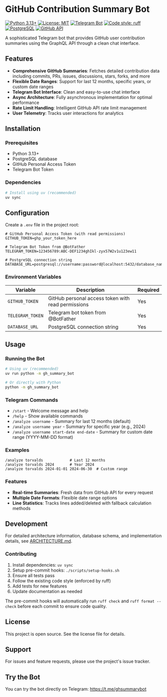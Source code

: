 # GitHub Contribution Summary Bot

[![Python 3.13+](https://img.shields.io/badge/python-3.13+-blue.svg)](https://www.python.org/downloads/)
[![License: MIT](https://img.shields.io/badge/License-MIT-yellow.svg)](https://opensource.org/licenses/MIT)
[![Telegram Bot](https://img.shields.io/badge/telegram-@ghsummarybot-blue.svg)](https://t.me/ghsummarybot)
[![Code style: ruff](https://img.shields.io/endpoint?url=https://raw.githubusercontent.com/astral-sh/ruff/main/assets/badge/v2.json)](https://github.com/astral-sh/ruff)
[![PostgreSQL](https://img.shields.io/badge/PostgreSQL-316192?logo=postgresql&logoColor=white)](https://www.postgresql.org/)
[![GitHub API](https://img.shields.io/badge/GitHub%20API-v4%20GraphQL-181717?logo=github)](https://docs.github.com/en/graphql)

A sophisticated Telegram bot that provides GitHub user contribution summaries using the GraphQL API through a clean chat interface.

## Features

- **Comprehensive GitHub Summaries**: Fetches detailed contribution data including commits, PRs, issues, discussions, stars, forks, and more
- **Flexible Date Ranges**: Support for last 12 months, specific years, or custom date ranges
- **Telegram Bot Interface**: Clean and easy-to-use chat interface
- **Async Architecture**: Fully asynchronous implementation for optimal performance
- **Rate Limit Handling**: Intelligent GitHub API rate limit management
- **User Telemetry**: Tracks user interactions for analytics

## Installation

### Prerequisites

- Python 3.13+
- PostgreSQL database
- GitHub Personal Access Token
- Telegram Bot Token

### Dependencies

```bash
# Install using uv (recommended)
uv sync
```

## Configuration

Create a `.env` file in the project root:

```env
# GitHub Personal Access Token (with read permissions)
GITHUB_TOKEN=ghp_your_token_here

# Telegram Bot Token from @BotFather
TELEGRAM_TOKEN=123456789:ABC-DEF1234ghIkl-zyx57W2v1u123ew11

# PostgreSQL connection string
DATABASE_URL=postgresql://username:password@localhost:5432/database_name
```

### Environment Variables

| Variable         | Description                                        | Required |
| ---------------- | -------------------------------------------------- | -------- |
| `GITHUB_TOKEN`   | GitHub personal access token with read permissions | Yes      |
| `TELEGRAM_TOKEN` | Telegram bot token from @BotFather                 | Yes      |
| `DATABASE_URL`   | PostgreSQL connection string                       | Yes      |

## Usage

### Running the Bot

```bash
# Using uv (recommended)
uv run python -m gh_summary_bot

# Or directly with Python
python -m gh_summary_bot
```

### Telegram Commands

- `/start` - Welcome message and help
- `/help` - Show available commands
- `/analyze username` - Summary for last 12 months (default)
- `/analyze username year` - Summary for specific year (e.g., 2024)
- `/analyze username start-date end-date` - Summary for custom date range (YYYY-MM-DD format)

### Examples

```
/analyze torvalds            # Last 12 months
/analyze torvalds 2024       # Year 2024
/analyze torvalds 2024-01-01 2024-06-30  # Custom range
```

### Features

- **Real-time Summaries**: Fresh data from GitHub API for every request
- **Multiple Date Formats**: Flexible date range options
- **Line Statistics**: Tracks lines added/deleted with fallback calculation methods

## Development

For detailed architecture information, database schema, and implementation details, see [ARCHITECTURE.md](ARCHITECTURE.md).

### Contributing

1. Install dependencies: `uv sync`
2. Setup pre-commit hooks: `./scripts/setup-hooks.sh`
3. Ensure all tests pass
4. Follow the existing code style (enforced by ruff)
5. Add tests for new features
6. Update documentation as needed

The pre-commit hooks will automatically run `ruff check` and `ruff format --check` before each commit to ensure code quality.

## License

This project is open source. See the license file for details.

## Support

For issues and feature requests, please use the project's issue tracker.

## Try the Bot

You can try the bot directly on Telegram: https://t.me/ghsummarybot
